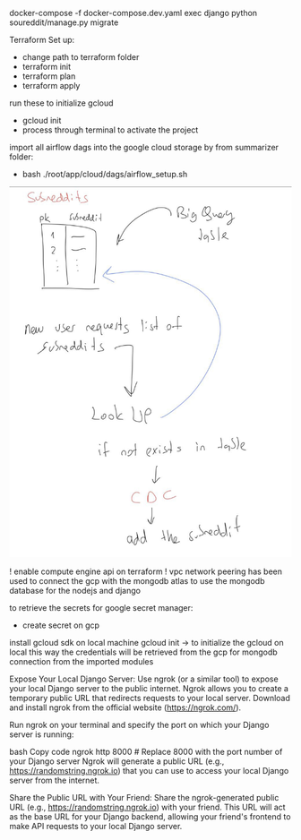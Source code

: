 docker-compose -f docker-compose.dev.yaml exec django python soureddit/manage.py migrate    



Terraform Set up:
- change path to terraform folder
- terraform init
- terraform plan
- terraform apply

run these to initialize gcloud
- gcloud init
- process through terminal to activate the project

import all airflow dags into the google cloud storage by from summarizer folder:
- bash ./root/app/cloud/dags/airflow_setup.sh




![img.png](img.png)


! enable compute engine api on terraform
! vpc network peering has been used to connect the gcp with the mongodb atlas to use the mongodb database for the nodejs and django


to retrieve the secrets for google secret manager:
- create secret on gcp

install gcloud sdk on local machine
gcloud init -> to initialize the gcloud on local
this way the credentials will be retrieved from the gcp for mongodb connection from the imported modules




Expose Your Local Django Server:
Use ngrok (or a similar tool) to expose your local Django server to the public internet. Ngrok allows you to create a temporary public URL that redirects requests to your local server. Download and install ngrok from the official website (https://ngrok.com/).

Run ngrok on your terminal and specify the port on which your Django server is running:

bash
Copy code
ngrok http 8000  # Replace 8000 with the port number of your Django server
Ngrok will generate a public URL (e.g., https://randomstring.ngrok.io) that you can use to access your local Django server from the internet.

Share the Public URL with Your Friend:
Share the ngrok-generated public URL (e.g., https://randomstring.ngrok.io) with your friend. This URL will act as the base URL for your Django backend, allowing your friend's frontend to make API requests to your local Django server.